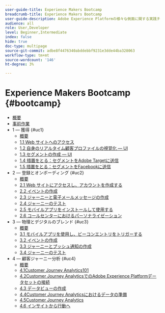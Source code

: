 ```yaml
---
user-guide-title: Experience Makers Bootcamp
breadcrumb-title: Experience Makers Bootcamp
user-guide-description: Adobe Experience Platformの様々な側面に関する実践チュートリアルです。
audience: all
role: User,Developer
level: Beginner,Intermediate
index: false
hide: true
doc-type: multipage
source-git-commit: adbe8f4476340abddebbf9231e3dde44ba328063
workflow-type: tm+mt
source-wordcount: '146'
ht-degree: 3%

---
```



# Experience Makers Bootcamp {#bootcamp}

+ [概要](/help/bootcamp/overview.md)
+ [事前作業](/help/bootcamp/prework.md)
+ 1 — 獲得 {#uc1}
   + [概要](/help/bootcamp/uc/uc1/uc1.md)
   + [1.1 Web サイトへのアクセス](/help/bootcamp/uc/uc1/ex1.md)
   + [1.2 自身のリアルタイム顧客プロファイルの視覚化 — UI](/help/bootcamp/uc/uc1/ex2.md)
   + [1.3 セグメントの作成 — UI](/help/bootcamp/uc/uc1/ex3.md)
   + [1.4 措置をとる：セグメントをAdobe Targetに送信](/help/bootcamp/uc/uc1/ex4.md)
   + [1.5 措置をとる：セグメントをFacebookに送信](/help/bootcamp/uc/uc1/ex5.md)
+ 2 — 登録とオンボーディング {#uc2}
   + [概要](/help/bootcamp/uc/uc2/uc2.md)
   + [2.1 Web サイトにアクセスし、アカウントを作成する](/help/bootcamp/uc/uc2/ex1.md)
   + [2.2 イベントの作成](/help/bootcamp/uc/uc2/ex2.md)
   + [2.3 ジャーニーと電子メールメッセージの作成](/help/bootcamp/uc/uc2/ex3.md)
   + [2.4 ジャーニーのテスト](/help/bootcamp/uc/uc2/ex4.md)
   + [2.5 モバイルアプリをインストールして使用する](/help/bootcamp/uc/uc2/ex5.md)
   + [2.6 コールセンターにおけるパーソナライゼーション](/help/bootcamp/uc/uc2/ex6.md)
+ 3 — 物理とデジタルのブレンド {#uc3}
   + [概要](/help/bootcamp/uc/uc3/uc3.md)
   + [3.1 モバイルアプリを使用し、ビーコンエントリをトリガーする](/help/bootcamp/uc/uc3/ex1.md)
   + [3.2 イベントの作成](/help/bootcamp/uc/uc3/ex2.md)
   + [3.3 ジャーニーとプッシュ通知の作成](/help/bootcamp/uc/uc3/ex3.md)
   + [3.4 ジャーニーのテスト](/help/bootcamp/uc/uc3/ex4.md)
+ 4 — 顧客ジャーニー分析 {#uc4}
   + [概要](/help/bootcamp/uc/uc4/uc4.md)
   + [4.1Customer Journey Analytics101](/help/bootcamp/uc/uc4/ex1.md)
   + [4.2Customer Journey AnalyticsでのAdobe Experience Platformデータセットの接続](/help/bootcamp/uc/uc4/ex2.md)
   + [4.3 データビューの作成](/help/bootcamp/uc/uc4/ex3.md)
   + [4.4Customer Journey Analyticsにおけるデータの準備](/help/bootcamp/uc/uc4/ex4.md)
   + [4.5Customer Journey Analytics](/help/bootcamp/uc/uc4/ex5.md)
   + [4.6 インサイトから行動へ](/help/bootcamp/uc/uc4/ex6.md)